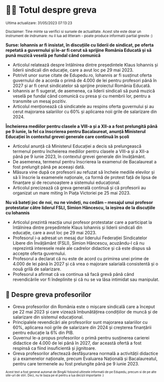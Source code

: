 # 👩‍🏫 Totul despre greva
<sub>Ultima actualizare: 31/05/2023 07:13:23</sub>

<sub>Disclaimer: Tine minte sa verifici si sursele de actualitate. Acest site este doar un instrument de indrumare: nu il lua ad litteram - poate produce informatii partial gresite :)</sub>

**Surse: Iohannis ar fi insistat, în discuțiile cu liderii de sindicat, pe oferta repetată a guvernului și le-ar fi cerut să sprijine România Educată și să pună muzică veselă pe fundal când comunică**

- Articolul relatează despre întâlnirea dintre președintele Klaus Iohannis și liderii sindicali din educație, care a avut loc pe 29 mai 2023.
- Potrivit unor surse citate de Edupedu.ro, Iohannis ar fi susținut oferta guvernului de a acorda o primă de 4.000 de lei pentru profesori până în 2027 și ar fi cerut sindicatelor să sprijine proiectul România Educată.
- Iohannis ar fi sugerat, de asemenea, ca liderii sindicali să pună muzică veselă pe fundal când comunică cu presa și cu membrii lor, pentru a transmite un mesaj pozitiv.
- Articolul menționează că sindicatele au respins oferta guvernului și au cerut majorarea salariilor cu 60% și aplicarea noii grile de salarizare din 2024.

**Încheierea mediilor pentru clasele a VIII-a și a XII-a a fost prelungită până pe 9 iunie, la fel ca înscrierea pentru Bacalaureat, anunță Ministerul Educației în contextul grevei generale care continuă în școli**

- Articolul anunță că Ministerul Educației a decis să prelungească termenul pentru încheierea mediilor pentru clasele a VIII-a și a XII-a până pe 9 iunie 2023, în contextul grevei generale din învățământ.
- De asemenea, termenul pentru înscrierea la examenul de Bacalaureat a fost prelungit până pe aceeași dată.
- Măsura vine după ce profesorii au refuzat să încheie mediile elevilor și să îi înscrie la examenele naționale, ca formă de protest față de lipsa de finanțare și de recunoaștere a sistemului educațional.
- Articolul precizează că greva generală continuă și că profesorii au organizat un mare miting în Piața Victoriei pe 25 mai 2023.

**Nu vă bateți joc de noi, nu ne vindeți, nu cedăm – mesajul unui profesor protestatar către liderul FSLI, Simion Hăncescu, la ieșirea de la discuțiile cu Iohannis**

- Articolul prezintă reacția unui profesor protestatar care a participat la întâlnirea dintre președintele Klaus Iohannis și liderii sindicali din educație, care a avut loc pe 29 mai 2023.
- Profesorul i-a adresat un mesaj dur liderului Federației Sindicatelor Libere din Învățământ (FSLI), Simion Hăncescu, acuzându-l că nu reprezintă interesele reale ale cadrelor didactice și că este dispus să accepte oferta guvernului.
- Profesorul a declarat că nu este de acord cu primirea unei prime de 4.000 de lei până în 2027 și că vrea o majorare salarială consistentă și o nouă grilă de salarizare.
- Profesorul a afirmat că va continua să facă grevă până când revendicările vor fi îndeplinite și că nu se va lăsa intimidat sau manipulat.

## 🏫 Despre greva profesorilor

- Greva profesorilor din România este o mișcare sindicală care a început pe 22 mai 2023 și care vizează îmbunătățirea condițiilor de muncă și de salarizare din sistemul educațional.
- Principalele revendicări ale profesorilor sunt majorarea salariilor cu 60%, aplicarea noii grile de salarizare din 2024 și creșterea finanțării pentru educație la 6% din PIB.
- Guvernul le-a propus profesorilor o primă pentru susținerea carierei didactice de 4.000 de lei până în 2027, dar această ofertă a fost respinsă ca fiind insuficientă și jignitoare.
- Greva profesorilor afectează desfășurarea normală a activității didactice și a examenelor naționale, precum Evaluarea Națională și Bacalaureatul, pentru care termenele au fost prelungite până pe 9 iunie 2023.


<sub><sub>Acest text a fost generat automat de BingAI folosind ultimele informatii de pe Edupedu, precum si de pe alte site-uri de stiri. Deci, nu te baza pe el pentru a lua decizii importante :)</sub></sub>